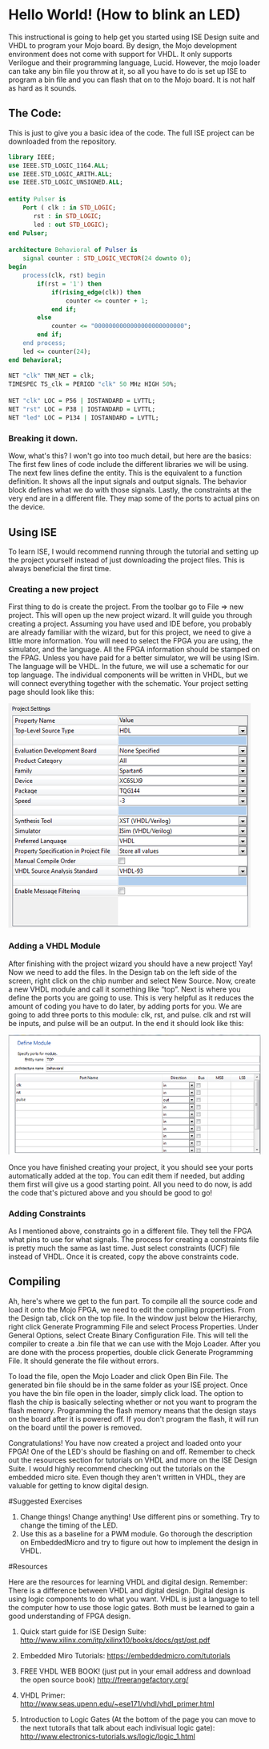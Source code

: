 # Hello World!  (How to blink an LED)

This instructional is going to help get you started using ISE Design suite and VHDL to program your Mojo board.  By design, the Mojo development environment does not come with support for VHDL.  It only supports Verilogue and their programming language, Lucid.  However, the mojo loader can take any bin file you throw at it, so all you have to do is set up ISE to program a bin file and you can flash that on to the Mojo board.  It is not half as hard as it sounds.    

## The Code:

This is just to give you a basic idea of the code.  The full ISE project can be downloaded from the repository.  

```VHDL
library IEEE;
use IEEE.STD_LOGIC_1164.ALL;
use IEEE.STD_LOGIC_ARITH.ALL;
use IEEE.STD_LOGIC_UNSIGNED.ALL;

entity Pulser is
    Port ( clk : in STD_LOGIC;
	   rst : in STD_LOGIC;
	   led : out STD_LOGIC);
end Pulser;

architecture Behavioral of Pulser is
	signal counter : STD_LOGIC_VECTOR(24 downto 0);
begin
	process(clk, rst) begin
		if(rst = '1') then
			if(rising_edge(clk)) then
				counter <= counter + 1;
			end if;
		else
			counter <= "0000000000000000000000000";
		end if;
	end process;
	led <= counter(24);
end Behavioral;
```

```VHDL
NET "clk" TNM_NET = clk;
TIMESPEC TS_clk = PERIOD "clk" 50 MHz HIGH 50%;

NET "clk" LOC = P56 | IOSTANDARD = LVTTL;
NET "rst" LOC = P38 | IOSTANDARD = LVTTL;
NET "led" LOC = P134 | IOSTANDARD = LVTTL;
```

### Breaking it down.  

Wow, what's this?  I won't go into too much detail, but here are the basics:  The first few lines of code include the different libraries we will be using.  The next few lines define the entity.  This is the equivalent to a function definition.  It shows all the input signals and output signals.  The behavior block defines what we do with those signals.  Lastly, the constraints at the very end are in a different file.  They map some of the ports to actual pins on the device.  

## Using ISE

To learn ISE, I would recommend running through the tutorial and setting up the project yourself instead of just downloading the project files.  This is always beneficial the first time.  

### Creating a new project

First thing to do is create the project.  From the toolbar go to File => new project.  This will open up the new project wizard.  It will guide you through creating a project.  Assuming you have used and IDE before, you probably are already familiar with the wizard, but for this project, we need to give a little more information.  You will need to select the FPGA you are using, the simulator, and the language.  All the FPGA information should be stamped on the FPAG.  Unless you have paid for a better simulator, we will be using ISim.  The language will be VHDL.  In the future, we will use a schematic for our top language.  The individual components will be written in VHDL, but we will connect everything together with the schematic.  Your project setting page should look like this:  

![alt text](https://github.com/CollinBradford/BeginningFPGA/blob/master/Hello-World/Project%20Resources/Project%20Settings.PNG "Projet Properties")

### Adding a VHDL Module

After finishing with the project wizard you should have a new project!  Yay!  Now we need to add the files.  In the Design tab on the left side of the screen, right click on the chip number and select New Source.  Now, create a new VHDL module and call it something like “top”.  Next is where you define the ports you are going to use.  This is very helpful as it reduces the amount of coding you have to do later, by adding ports for you.  We are going to add three ports to this module: clk, rst, and pulse.  clk and rst will be inputs, and pulse will be an output.  In the end it should look like this:  

![alt text](https://github.com/CollinBradford/BeginningFPGA/blob/master/Hello-World/Project%20Resources/Ports.PNG "Ports")

Once you have finished creating your project, it you should see your ports automatically added at the top.  You can edit them if needed, but adding them first will give us a good starting point.  All you need to do now, is add the code that's pictured above and you should be good to go!  

### Adding Constraints

As I mentioned above, constraints go in a different file.  They tell the FPGA what pins to use for what signals.  The process for creating a constraints file is pretty much the same as last time.  Just select constraints (UCF) file instead of VHDL.  Once it is created, copy the above constraints code.  

## Compiling

Ah, here's where we get to the fun part.  To compile all the source code and load it onto the Mojo FPGA, we need to edit the compiling properties.  From the Design tab, click on the top file.  In the window just below the Hierarchy, right click Generate Programming File and select Process Properties.  Under General Options, select Create Binary Configuration File.  This will tell the compiler to create a .bin file that we can use with the Mojo Loader.  After you are done with the process properties, double click Generate Programming File.  It should generate the file without errors.  

To load the file, open the Mojo Loader and click Open Bin File.  The generated bin file should be in the same folder as your ISE project.  Once you have the bin file open in the loader, simply click load.  The option to flash the chip is basically selecting whether or not you want to program the flash memory.  Programming the flash memory means that the design stays on the board after it is powered off.  If you don't program the flash, it will run on the board until the power is removed.  

Congratulations!  You have now created a project and loaded onto your FPGA!  One of the LED's should be flashing on and off.  Remember to check out the resources section for tutorials on VHDL and more on the ISE Design Suite.  I would highly recommend checking out the tutorials on the embedded micro site.  Even though they aren't written in VHDL, they are valuable for getting to know digital design.

#Suggested Exercises

1. Change things!  Change anything!  Use different pins or something.  Try to change the timing of the LED.  
2. Use this as a baseline for a PWM module.  Go thorough the description on EmbeddedMicro and try to figure out how to implement the design in VHDL.  

#Resources

Here are the resources for learning VHDL and digital design.  Remember:  There is a difference between VHDL and digital design.  Digital design is using logic components to do what you want.  VHDL is just a language to tell the computer how to use those logic gates.  Both must be learned to gain a good understanding of FPGA design.  

1. Quick start guide for ISE Design Suite: http://www.xilinx.com/itp/xilinx10/books/docs/qst/qst.pdf

2. Embedded Miro Tutorials:  https://embeddedmicro.com/tutorials

3. FREE VHDL WEB BOOK!  (just put in your email address and download the open source book) http://freerangefactory.org/

4. VHDL Primer: http://www.seas.upenn.edu/~ese171/vhdl/vhdl_primer.html

5. Introduction to Logic Gates (At the bottom of the page you can move to the next tutorails that talk about each indivisual logic gate): http://www.electronics-tutorials.ws/logic/logic_1.html

